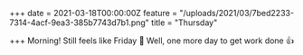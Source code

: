 +++
date = 2021-03-18T00:00:00Z
feature = "/uploads/2021/03/7bed2233-7314-4acf-9ea3-385b7743d7b1.png"
title = "Thursday"

+++
Morning! Still feels like Friday 🙈 Well, one more day to get work done 👍